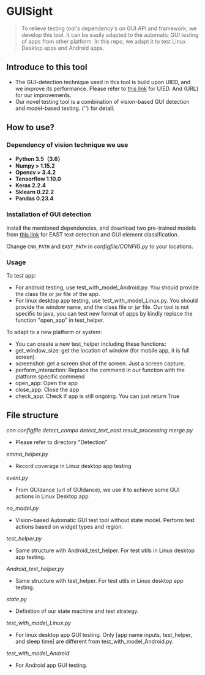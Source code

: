 # GUISight

>To relieve testing tool's dependency's on GUI API and framework, we develop this tool. It can be easily adapted to the automatic GUI testing of apps from other platform. In this repo, we adapt it to test Linux Desktop apps and Android apps.

## Introduce to this tool

* The GUI-detection technique used in this tool is build upon UIED,  and we improve its performance. Please refer to [this link](https://dl.acm.org/doi/abs/10.1145/3368089.3417940?casa_token=nlSz6krp82MAAAAA:bc8QgFyUCYAZXu4GfcnMPsXGu7PeqB8TK8tuEV08THlwazAdwkuwQku1MeTUSY77rCa4nO6NpOjlKQ) for UIED. And (URL) for our improvements.
* Our novel testing tool is a combination of vision-based GUI detection and model-based testing. ('') for detail.
   
## How to use?

### Dependency of vision technique we use
* **Python 3.5（3.6）**
* **Numpy > 1.15.2**
* **Opencv > 3.4.2**
* **Tensorflow 1.10.0**
* **Keras 2.2.4**
* **Sklearn 0.22.2**
* **Pandas 0.23.4**

### Installation of GUI detection
Install the mentioned dependencies, and download two pre-trained models from [this link](https://drive.google.com/drive/folders/1MK0Om7Lx0wRXGDfNcyj21B0FL1T461v5?usp=sharing) for EAST text detection and GUI element classification.

Change ``CNN_PATH`` and ``EAST_PATH`` in *configfile/CONFIG.py* to your locations.

### Usage
To test app:
* For android testing, use test_with_model_Android.py. You should provide the class file or jar file of the app.
* For linux desktop app testing, use test_with_model_Linux.py. You should provide the window name, and the class file or jar file. Our tool is not specific to java, you can test new format of apps by kindly replace the function "open_app" in test_helper.

To adapt to a new platform or system:
* You can create a new test_helper including these functions:
* get_window_size: get the location of window (for mobile app, it is full screen)
* screenshot: get a screen shot of the screen. Just a screen capture.
* perform_interaction: Replace the commend in our function with the platform specific commend
* open_app: Open the app
* close_app: Close the app
* check_app: Check if app is still ongoing. You can just return True
   
## File structure
*cnn  configfile  detect_compo detect_text_east result_processing merge.py*
* Please refer to directory "Detection"

*emma_helper.py*
* Record coverage in Linux desktop app testing 

*event.py*
* From GUIdance (url of GUIdance), we use it to achieve some GUI actions in Linux Desktop app

*no_model.py*
* Vision-based Automatic GUI test tool without state model. Perform test actions based on widget types and region.  

*test_helper.py*
* Same structure with Android_test_helper. For test utils in Linux desktop app testing.

*Android_test_helper.py*
* Same structure with test_helper. For test utils in Linux desktop app testing.

*state.py*
* Definition of our state machine and test strategy.

*test_with_model_Linux.py*
* For linux desktop app GUI testing. Only [app name inputs, test_helper, and sleep time] are different from test_with_model_Android.py. 

*test_with_model_Android*
* For Android app GUI testing. 
